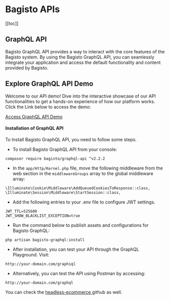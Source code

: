 # Bagisto APIs

[[toc]]

## GraphQL API

Bagisto GraphQL API provides a way to interact with the core features of the Bagisto system. By using the Bagisto GraphQL API, you can seamlessly integrate your application and access the default functionality and content provided by Bagisto.

## Explore GraphQL API Demo

Welcome to our API demo! Dive into the interactive showcase of our API functionalities to get a hands-on experience of how our platform works. Click the Link below to access the demo:

[Access GraphQL API Demo](https://demo.bagisto.com/mobikul-common/)

#### Installation of GraphQL API

To Install Bagisto GraphQL API, you need to follow some steps.

- To install Bagisto GraphQL API from your console:

~~~
composer require bagisto/graphql-api ^v2.2.2
~~~

- In the ```app/Http/Kernel.php``` file, move the following middleware from the web section in the ```middlewareGroups``` array to the global middleware array:

~~~
\Illuminate\Cookie\Middleware\AddQueuedCookiesToResponse::class,
\Illuminate\Session\Middleware\StartSession::class,
~~~

- Add the following entries to your .env file to configure JWT settings.

~~~
JWT_TTL=525600
JWT_SHOW_BLACKLIST_EXCEPTION=true
~~~

- Run the command below to publish assets and configurations for Bagisto GraphQL:

~~~
php artisan bagisto-graphql:install
~~~

- After installation, you can test your API through the GraphQL Playground. Visit:

~~~
http://your-domain.com/graphiql
~~~

- Alternatively, you can test the API using Postman by accessing:

~~~
http://your-domain.com/graphql
~~~

You can check the <a href="https://github.com/bagisto/headless-ecommerce/tree/v2.2.2"> headless-ecommerce </a> github as well.
